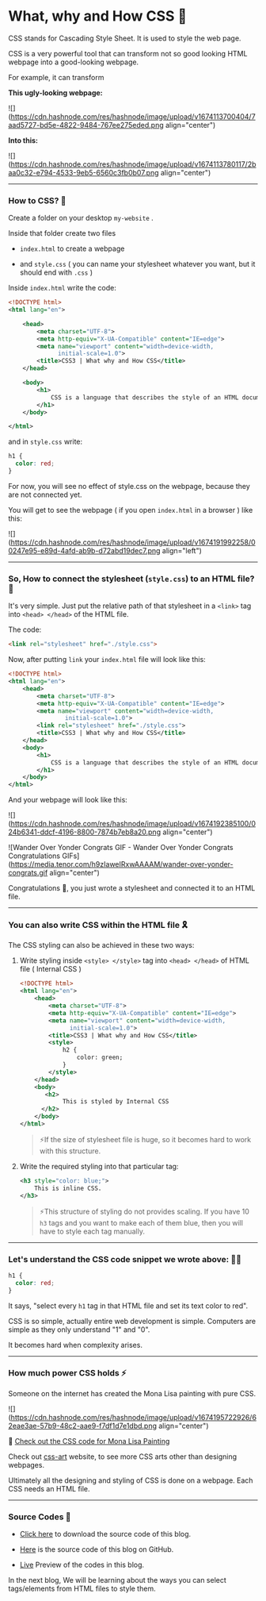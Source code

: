 # What, why and How CSS 🤔

CSS stands for Cascading Style Sheet. It is used to style the web page.

CSS is a very powerful tool that can transform not so good looking HTML webpage into a good-looking webpage.

For example, it can transform

**This ugly-looking webpage:**

![](https://cdn.hashnode.com/res/hashnode/image/upload/v1674113700404/7aad5727-bd5e-4822-9484-767ee275eded.png align="center")

**Into this:**

![](https://cdn.hashnode.com/res/hashnode/image/upload/v1674113780117/2baa0c32-e794-4533-9eb5-6560c3fb0b07.png align="center")

---

### How to CSS? 🦜

Create a folder on your desktop `my-website` .

Inside that folder create two files

* `index.html` to create a webpage
    
* and `style.css` ( you can name your stylesheet whatever you want, but it should end with `.css` )
    

Inside `index.html` write the code:

```xml
<!DOCTYPE html>
<html lang="en">

    <head>
        <meta charset="UTF-8">
        <meta http-equiv="X-UA-Compatible" content="IE=edge">
        <meta name="viewport" content="width=device-width, 
              initial-scale=1.0">
        <title>CSS3 | What why and How CSS</title>
    </head>

    <body>
        <h1>
            CSS is a language that describes the style of an HTML document.
        </h1>
    </body>

</html>
```

and in `style.css` write:

```css
h1 {
  color: red;
}
```

For now, you will see no effect of style.css on the webpage, because they are not connected yet.

You will get to see the webpage ( if you open `index.html` in a browser ) like this:

![](https://cdn.hashnode.com/res/hashnode/image/upload/v1674191992258/00247e95-e89d-4afd-ab9b-d72abd19dec7.png align="left")

---

### So, How to connect the stylesheet (`style.css`) to an HTML file? 🔗

It's very simple. Just put the relative path of that stylesheet in a `<link>` tag into `<head> </head>` of the HTML file.

The code:

```markdown
<link rel="stylesheet" href="./style.css">
```

Now, after putting `link` your `index.html` file will look like this:

```xml
<!DOCTYPE html>
<html lang="en">
    <head>
        <meta charset="UTF-8">
        <meta http-equiv="X-UA-Compatible" content="IE=edge">
        <meta name="viewport" content="width=device-width, 
                initial-scale=1.0">
        <link rel="stylesheet" href="./style.css">
        <title>CSS3 | What why and How CSS</title>
    </head>
    <body>
        <h1>
            CSS is a language that describes the style of an HTML document.
        </h1>
    </body>
</html>
```

And your webpage will look like this:

![](https://cdn.hashnode.com/res/hashnode/image/upload/v1674192385100/024b6341-ddcf-4196-8800-7874b7eb8a20.png align="center")

![Wander Over Yonder Congrats GIF - Wander Over Yonder Congrats Congratulations GIFs](https://media.tenor.com/h9zIaweIRxwAAAAM/wander-over-yonder-congrats.gif align="center")

Congratulations 🎉, you just wrote a stylesheet and connected it to an HTML file.

---

### You can also write CSS within the HTML file 🎗️

The CSS styling can also be achieved in these two ways:

1. Write styling inside `<style> </style>` tag into `<head> </head>` of HTML file ( Internal CSS )
    
    ```xml
    <!DOCTYPE html>
    <html lang="en">
        <head>
            <meta charset="UTF-8">
            <meta http-equiv="X-UA-Compatible" content="IE=edge">
            <meta name="viewport" content="width=device-width, 
                  initial-scale=1.0">
            <title>CSS3 | What why and How CSS</title>
            <style>
                h2 {
                    color: green;
                }
            </style>
        </head>
        <body>
           <h2>
                This is styled by Internal CSS
          </h2>
        </body>
    </html>
    ```
    
    > ⚡If the size of stylesheet file is huge, so it becomes hard to work with this structure.
    
2. Write the required styling into that particular tag:
    
    ```xml
    <h3 style="color: blue;">
        This is inline CSS.
    </h3>
    ```
    
    > ⚡This structure of styling do not provides scaling. If you have 10 `h3` tags and you want to make each of them blue, then you will have to style each tag manually.
    

---

### Let's understand the CSS code snippet we wrote above: 🧑‍🏫

```css
h1 {
  color: red;
}
```

It says, "select every `h1` tag in that HTML file and set its text color to red".

CSS is so simple, actually entire web development is simple. Computers are simple as they only understand "1" and "0".

It becomes hard when complexity arises.

---

### How much power CSS holds ⚡

Someone on the internet has created the Mona Lisa painting with pure CSS.

![](https://cdn.hashnode.com/res/hashnode/image/upload/v1674195722926/62eae3ae-57b9-48c2-aae9-f7df1d7e1dbd.png align="center")

🔗 [Check out the CSS code for Mona Lisa Painting](https://css-art.com/mona-lisa/source.html)

Check out [css-art](https://css-art.com/) website, to see more CSS arts other than designing webpages.

Ultimately all the designing and styling of CSS is done on a webpage. Each CSS needs an HTML file.

---

### Source Codes 💠

* [Click here](https://github.com/WebD-Essentials/CSS3/archive/refs/heads/what-why-and-how-css.zip) to download the source code of this blog.
    
* [Here](https://github.com/WebD-Essentials/CSS3/tree/what-why-and-how-css) is the source code of this blog on GitHub.
    
* [Live](https://webd-essentials.github.io/CSS3/what-why-and-how-css/) Preview of the codes in this blog.
    

In the next blog, We will be learning about the ways you can select tags/elements from HTML files to style them.